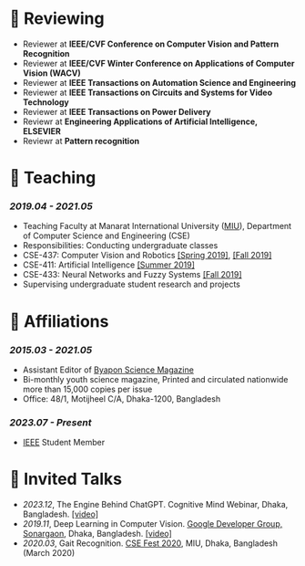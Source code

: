 # 💬 Reviewing
- Reviewer at **IEEE/CVF Conference on Computer Vision and Pattern Recognition**
- Reviewer at **IEEE/CVF Winter Conference on Applications of Computer Vision (WACV)**
- Reviewer at **IEEE Transactions on Automation Science and Engineering**
- Reviewer at **IEEE Transactions on Circuits and Systems for Video Technology**
- Reviewer at **IEEE Transactions on Power Delivery**
- Reviewr at **Engineering Applications of Artificial Intelligence, ELSEVIER**
- Reviewr at **Pattern recognition**

# 💬 Teaching
### *2019.04 - 2021.05*
-   Teaching Faculty at Manarat International University ([MIU](https://manarat.ac.bd/)), Department of Computer Science and Engineering (CSE)
-   Responsibilities: Conducting undergraduate classes
-   CSE-437: Computer Vision and Robotics [\[Spring 2019\]](https://github.com/Mahedi-61/MIU_Spring_2019/tree/master/CSE-437), [\[Fall 2019\]](https://github.com/Mahedi-61/MIU_Fall_2019/tree/master/CSE-437)
-   CSE-411: Artificial Intelligence [\[Summer 2019\]](https://github.com/Mahedi-61/MIU_CS_411)
-   CSE-433: Neural Networks and Fuzzy Systems [\[Fall 2019\]](https://github.com/Mahedi-61/MIU_Fall_2019/tree/master/CSE-433)
-   Supervising undergraduate student research and projects

# 💬 Affiliations
### *2015.03 - 2021.05*
- Assistant Editor of [Byapon Science Magazine](https://www.byapon.com/)
- Bi-monthly youth science magazine, Printed and circulated nationwide more than 15,000 copies per issue
- Office: 48/1, Motijheel C/A, Dhaka-1200, Bangladesh 

### *2023.07 - Present*
- [IEEE](https://www.ieee.org/) Student Member

# 💬 Invited Talks
- *2023.12*, The Engine Behind ChatGPT. Cognitive Mind Webinar, Dhaka, Bangladesh. [\[video\]](https://www.youtube.com/watch?v=4kKIq80CJzc)
- *2019.11*, Deep Learning in Computer Vision. [Google Developer Group, Sonargaon](https://gdg.community.dev/gdg-sonargaon/), Dhaka, Bangladesh. [\[video\]](https://www.youtube.com/watch?v=d6m7WHGOeho)
- *2020.03*, Gait Recognition. [CSE Fest 2020](http://www.cse.manarat.ac.bd/csefest20/), MIU, Dhaka, Bangladesh (March 2020)
